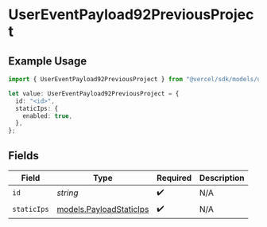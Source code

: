 # UserEventPayload92PreviousProject

## Example Usage

```typescript
import { UserEventPayload92PreviousProject } from "@vercel/sdk/models/userevent.js";

let value: UserEventPayload92PreviousProject = {
  id: "<id>",
  staticIps: {
    enabled: true,
  },
};
```

## Fields

| Field                                                    | Type                                                     | Required                                                 | Description                                              |
| -------------------------------------------------------- | -------------------------------------------------------- | -------------------------------------------------------- | -------------------------------------------------------- |
| `id`                                                     | *string*                                                 | :heavy_check_mark:                                       | N/A                                                      |
| `staticIps`                                              | [models.PayloadStaticIps](../models/payloadstaticips.md) | :heavy_check_mark:                                       | N/A                                                      |